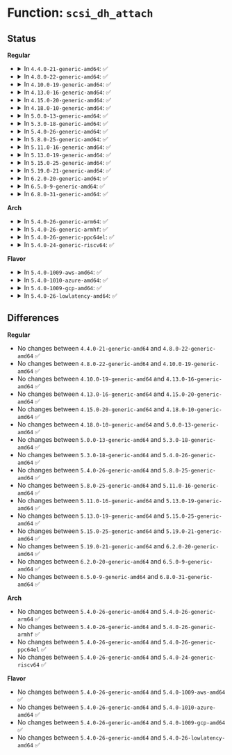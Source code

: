 # Function: <code>scsi_dh_attach</code>

## Status
<b>Regular</b>
<ul>
<li>
<details>
<summary>In <code>4.4.0-21-generic-amd64</code>: ✅</summary>

```c
int scsi_dh_attach(struct request_queue * q, const char * name)
```

```json
{
  "name": "scsi_dh_attach",
  "collision_type": "Unique Global",
  "inline_type": "No",
  "funcs": [
    {
      "addr": 18446744071584847936,
      "name": "scsi_dh_attach",
      "external": true,
      "loc": "drivers/scsi/scsi_dh.c:388",
      "file": "drivers/scsi/scsi_dh.c",
      "inline": "seen, unknown",
      "caller_inline": [],
      "caller_func": []
    }
  ],
  "symbols": [
    {
      "addr": 18446744071584847936,
      "name": "scsi_dh_attach",
      "section": ".text",
      "bind": "STB_GLOBAL",
      "size": 169
    }
  ]
}
```
</details>
</li>
<li>
<details>
<summary>In <code>4.8.0-22-generic-amd64</code>: ✅</summary>

```c
int scsi_dh_attach(struct request_queue * q, const char * name)
```

```json
{
  "name": "scsi_dh_attach",
  "collision_type": "Unique Global",
  "inline_type": "No",
  "funcs": [
    {
      "addr": 18446744071585210272,
      "name": "scsi_dh_attach",
      "external": true,
      "loc": "drivers/scsi/scsi_dh.c:318",
      "file": "drivers/scsi/scsi_dh.c",
      "inline": "seen, unknown",
      "caller_inline": [],
      "caller_func": [
        "drivers/scsi/scsi_sysfs.c:sdev_store_dh_state"
      ]
    }
  ],
  "symbols": [
    {
      "addr": 18446744071585210272,
      "name": "scsi_dh_attach",
      "section": ".text",
      "bind": "STB_GLOBAL",
      "size": 170
    }
  ]
}
```
</details>
</li>
<li>
<details>
<summary>In <code>4.10.0-19-generic-amd64</code>: ✅</summary>

```c
int scsi_dh_attach(struct request_queue * q, const char * name)
```

```json
{
  "name": "scsi_dh_attach",
  "collision_type": "Unique Global",
  "inline_type": "No",
  "funcs": [
    {
      "addr": 18446744071585404608,
      "name": "scsi_dh_attach",
      "external": true,
      "loc": "drivers/scsi/scsi_dh.c:304",
      "file": "drivers/scsi/scsi_dh.c",
      "inline": "seen, unknown",
      "caller_inline": [],
      "caller_func": [
        "drivers/scsi/scsi_sysfs.c:sdev_store_dh_state"
      ]
    }
  ],
  "symbols": [
    {
      "addr": 18446744071585404608,
      "name": "scsi_dh_attach",
      "section": ".text",
      "bind": "STB_GLOBAL",
      "size": 156
    }
  ]
}
```
</details>
</li>
<li>
<details>
<summary>In <code>4.13.0-16-generic-amd64</code>: ✅</summary>

```c
int scsi_dh_attach(struct request_queue * q, const char * name)
```

```json
{
  "name": "scsi_dh_attach",
  "collision_type": "Unique Global",
  "inline_type": "No",
  "funcs": [
    {
      "addr": 18446744071585488784,
      "name": "scsi_dh_attach",
      "external": true,
      "loc": "drivers/scsi/scsi_dh.c:304",
      "file": "drivers/scsi/scsi_dh.c",
      "inline": "seen, unknown",
      "caller_inline": [],
      "caller_func": [
        "drivers/scsi/scsi_sysfs.c:sdev_store_dh_state"
      ]
    }
  ],
  "symbols": [
    {
      "addr": 18446744071585488784,
      "name": "scsi_dh_attach",
      "section": ".text",
      "bind": "STB_GLOBAL",
      "size": 156
    }
  ]
}
```
</details>
</li>
<li>
<details>
<summary>In <code>4.15.0-20-generic-amd64</code>: ✅</summary>

```c
int scsi_dh_attach(struct request_queue * q, const char * name)
```

```json
{
  "name": "scsi_dh_attach",
  "collision_type": "Unique Global",
  "inline_type": "No",
  "funcs": [
    {
      "addr": 18446744071585920400,
      "name": "scsi_dh_attach",
      "external": true,
      "loc": "drivers/scsi/scsi_dh.c:325",
      "file": "drivers/scsi/scsi_dh.c",
      "inline": "seen, unknown",
      "caller_inline": [],
      "caller_func": [
        "drivers/scsi/scsi_sysfs.c:sdev_store_dh_state"
      ]
    }
  ],
  "symbols": [
    {
      "addr": 18446744071585920400,
      "name": "scsi_dh_attach",
      "section": ".text",
      "bind": "STB_GLOBAL",
      "size": 156
    }
  ]
}
```
</details>
</li>
<li>
<details>
<summary>In <code>4.18.0-10-generic-amd64</code>: ✅</summary>

```c
int scsi_dh_attach(struct request_queue * q, const char * name)
```

```json
{
  "name": "scsi_dh_attach",
  "collision_type": "Unique Global",
  "inline_type": "No",
  "funcs": [
    {
      "addr": 18446744071586168016,
      "name": "scsi_dh_attach",
      "external": true,
      "loc": "drivers/scsi/scsi_dh.c:331",
      "file": "drivers/scsi/scsi_dh.c",
      "inline": "seen, unknown",
      "caller_inline": [],
      "caller_func": [
        "drivers/scsi/scsi_sysfs.c:sdev_store_dh_state"
      ]
    }
  ],
  "symbols": [
    {
      "addr": 18446744071586168016,
      "name": "scsi_dh_attach",
      "section": ".text",
      "bind": "STB_GLOBAL",
      "size": 172
    }
  ]
}
```
</details>
</li>
<li>
<details>
<summary>In <code>5.0.0-13-generic-amd64</code>: ✅</summary>

```c
int scsi_dh_attach(struct request_queue * q, const char * name)
```

```json
{
  "name": "scsi_dh_attach",
  "collision_type": "Unique Global",
  "inline_type": "No",
  "funcs": [
    {
      "addr": 18446744071586309808,
      "name": "scsi_dh_attach",
      "external": true,
      "loc": "drivers/scsi/scsi_dh.c:331",
      "file": "drivers/scsi/scsi_dh.c",
      "inline": "seen, unknown",
      "caller_inline": [],
      "caller_func": [
        "drivers/scsi/scsi_sysfs.c:sdev_store_dh_state"
      ]
    }
  ],
  "symbols": [
    {
      "addr": 18446744071586309808,
      "name": "scsi_dh_attach",
      "section": ".text",
      "bind": "STB_GLOBAL",
      "size": 172
    }
  ]
}
```
</details>
</li>
<li>
<details>
<summary>In <code>5.3.0-18-generic-amd64</code>: ✅</summary>

```c
int scsi_dh_attach(struct request_queue * q, const char * name)
```

```json
{
  "name": "scsi_dh_attach",
  "collision_type": "Unique Global",
  "inline_type": "No",
  "funcs": [
    {
      "addr": 18446744071586553248,
      "name": "scsi_dh_attach",
      "external": true,
      "loc": "drivers/scsi/scsi_dh.c:319",
      "file": "drivers/scsi/scsi_dh.c",
      "inline": "seen, unknown",
      "caller_inline": [],
      "caller_func": [
        "drivers/scsi/scsi_sysfs.c:sdev_store_dh_state"
      ]
    }
  ],
  "symbols": [
    {
      "addr": 18446744071586553248,
      "name": "scsi_dh_attach",
      "section": ".text",
      "bind": "STB_GLOBAL",
      "size": 175
    }
  ]
}
```
</details>
</li>
<li>
<details>
<summary>In <code>5.4.0-26-generic-amd64</code>: ✅</summary>

```c
int scsi_dh_attach(struct request_queue * q, const char * name)
```

```json
{
  "name": "scsi_dh_attach",
  "collision_type": "Unique Global",
  "inline_type": "No",
  "funcs": [
    {
      "addr": 18446744071586700464,
      "name": "scsi_dh_attach",
      "external": true,
      "loc": "drivers/scsi/scsi_dh.c:319",
      "file": "drivers/scsi/scsi_dh.c",
      "inline": "seen, unknown",
      "caller_inline": [],
      "caller_func": [
        "drivers/scsi/scsi_sysfs.c:sdev_store_dh_state"
      ]
    }
  ],
  "symbols": [
    {
      "addr": 18446744071586700464,
      "name": "scsi_dh_attach",
      "section": ".text",
      "bind": "STB_GLOBAL",
      "size": 175
    }
  ]
}
```
</details>
</li>
<li>
<details>
<summary>In <code>5.8.0-25-generic-amd64</code>: ✅</summary>

```c
int scsi_dh_attach(struct request_queue * q, const char * name)
```

```json
{
  "name": "scsi_dh_attach",
  "collision_type": "Unique Global",
  "inline_type": "No",
  "funcs": [
    {
      "addr": 18446744071587500752,
      "name": "scsi_dh_attach",
      "external": true,
      "loc": "drivers/scsi/scsi_dh.c:320",
      "file": "drivers/scsi/scsi_dh.c",
      "inline": "seen, unknown",
      "caller_inline": [],
      "caller_func": [
        "drivers/scsi/scsi_sysfs.c:sdev_store_dh_state"
      ]
    }
  ],
  "symbols": [
    {
      "addr": 18446744071587500752,
      "name": "scsi_dh_attach",
      "section": ".text",
      "bind": "STB_GLOBAL",
      "size": 175
    }
  ]
}
```
</details>
</li>
<li>
<details>
<summary>In <code>5.11.0-16-generic-amd64</code>: ✅</summary>

```c
int scsi_dh_attach(struct request_queue * q, const char * name)
```

```json
{
  "name": "scsi_dh_attach",
  "collision_type": "Unique Global",
  "inline_type": "No",
  "funcs": [
    {
      "addr": 18446744071587567600,
      "name": "scsi_dh_attach",
      "external": true,
      "loc": "drivers/scsi/scsi_dh.c:320",
      "file": "drivers/scsi/scsi_dh.c",
      "inline": "seen, unknown",
      "caller_inline": [],
      "caller_func": [
        "drivers/scsi/scsi_sysfs.c:sdev_store_dh_state"
      ]
    }
  ],
  "symbols": [
    {
      "addr": 18446744071587567600,
      "name": "scsi_dh_attach",
      "section": ".text",
      "bind": "STB_GLOBAL",
      "size": 175
    }
  ]
}
```
</details>
</li>
<li>
<details>
<summary>In <code>5.13.0-19-generic-amd64</code>: ✅</summary>

```c
int scsi_dh_attach(struct request_queue * q, const char * name)
```

```json
{
  "name": "scsi_dh_attach",
  "collision_type": "Unique Global",
  "inline_type": "No",
  "funcs": [
    {
      "addr": 18446744071587449232,
      "name": "scsi_dh_attach",
      "external": true,
      "loc": "drivers/scsi/scsi_dh.c:320",
      "file": "drivers/scsi/scsi_dh.c",
      "inline": "seen, unknown",
      "caller_inline": [],
      "caller_func": [
        "drivers/scsi/scsi_sysfs.c:sdev_store_dh_state"
      ]
    }
  ],
  "symbols": [
    {
      "addr": 18446744071587449232,
      "name": "scsi_dh_attach",
      "section": ".text",
      "bind": "STB_GLOBAL",
      "size": 172
    }
  ]
}
```
</details>
</li>
<li>
<details>
<summary>In <code>5.15.0-25-generic-amd64</code>: ✅</summary>

```c
int scsi_dh_attach(struct request_queue * q, const char * name)
```

```json
{
  "name": "scsi_dh_attach",
  "collision_type": "Unique Global",
  "inline_type": "No",
  "funcs": [
    {
      "addr": 18446744071588022672,
      "name": "scsi_dh_attach",
      "external": true,
      "loc": "drivers/scsi/scsi_dh.c:320",
      "file": "drivers/scsi/scsi_dh.c",
      "inline": "seen, unknown",
      "caller_inline": [],
      "caller_func": [
        "drivers/scsi/scsi_sysfs.c:sdev_store_dh_state"
      ]
    }
  ],
  "symbols": [
    {
      "addr": 18446744071588022672,
      "name": "scsi_dh_attach",
      "section": ".text",
      "bind": "STB_GLOBAL",
      "size": 172
    }
  ]
}
```
</details>
</li>
<li>
<details>
<summary>In <code>5.19.0-21-generic-amd64</code>: ✅</summary>

```c
int scsi_dh_attach(struct request_queue * q, const char * name)
```

```json
{
  "name": "scsi_dh_attach",
  "collision_type": "Unique Global",
  "inline_type": "No",
  "funcs": [
    {
      "addr": 18446744071589383936,
      "name": "scsi_dh_attach",
      "external": true,
      "loc": "drivers/scsi/scsi_dh.c:320",
      "file": "drivers/scsi/scsi_dh.c",
      "inline": "seen, unknown",
      "caller_inline": [],
      "caller_func": [
        "drivers/scsi/scsi_sysfs.c:sdev_store_dh_state"
      ]
    }
  ],
  "symbols": [
    {
      "addr": 18446744071589383936,
      "name": "scsi_dh_attach",
      "section": ".text",
      "bind": "STB_GLOBAL",
      "size": 191
    }
  ]
}
```
</details>
</li>
<li>
<details>
<summary>In <code>6.2.0-20-generic-amd64</code>: ✅</summary>

```c
int scsi_dh_attach(struct request_queue * q, const char * name)
```

```json
{
  "name": "scsi_dh_attach",
  "collision_type": "Unique Global",
  "inline_type": "No",
  "funcs": [
    {
      "addr": 18446744071590956576,
      "name": "scsi_dh_attach",
      "external": true,
      "loc": "drivers/scsi/scsi_dh.c:320",
      "file": "drivers/scsi/scsi_dh.c",
      "inline": "seen, unknown",
      "caller_inline": [],
      "caller_func": [
        "drivers/scsi/scsi_sysfs.c:sdev_store_dh_state"
      ]
    }
  ],
  "symbols": [
    {
      "addr": 18446744071590956576,
      "name": "scsi_dh_attach",
      "section": ".text",
      "bind": "STB_GLOBAL",
      "size": 191
    }
  ]
}
```
</details>
</li>
<li>
<details>
<summary>In <code>6.5.0-9-generic-amd64</code>: ✅</summary>

```c
int scsi_dh_attach(struct request_queue * q, const char * name)
```

```json
{
  "name": "scsi_dh_attach",
  "collision_type": "Unique Global",
  "inline_type": "No",
  "funcs": [
    {
      "addr": 18446744071591300656,
      "name": "scsi_dh_attach",
      "external": true,
      "loc": "drivers/scsi/scsi_dh.c:320",
      "file": "drivers/scsi/scsi_dh.c",
      "inline": "seen, unknown",
      "caller_inline": [],
      "caller_func": [
        "drivers/scsi/scsi_sysfs.c:sdev_store_dh_state"
      ]
    }
  ],
  "symbols": [
    {
      "addr": 18446744071591300656,
      "name": "scsi_dh_attach",
      "section": ".text",
      "bind": "STB_GLOBAL",
      "size": 191
    }
  ]
}
```
</details>
</li>
<li>
<details>
<summary>In <code>6.8.0-31-generic-amd64</code>: ✅</summary>

```c
int scsi_dh_attach(struct request_queue * q, const char * name)
```

```json
{
  "name": "scsi_dh_attach",
  "collision_type": "Unique Global",
  "inline_type": "No",
  "funcs": [
    {
      "addr": 18446744071591648864,
      "name": "scsi_dh_attach",
      "external": true,
      "loc": "drivers/scsi/scsi_dh.c:320",
      "file": "drivers/scsi/scsi_dh.c",
      "inline": "seen, unknown",
      "caller_inline": [],
      "caller_func": [
        "drivers/scsi/scsi_sysfs.c:sdev_store_dh_state"
      ]
    }
  ],
  "symbols": [
    {
      "addr": 18446744071591648864,
      "name": "scsi_dh_attach",
      "section": ".text",
      "bind": "STB_GLOBAL",
      "size": 191
    }
  ]
}
```
</details>
</li>
</ul>
<b>Arch</b>
<ul>
<li>
<details>
<summary>In <code>5.4.0-26-generic-arm64</code>: ✅</summary>

```c
int scsi_dh_attach(struct request_queue * q, const char * name)
```

```json
{
  "name": "scsi_dh_attach",
  "collision_type": "Unique Global",
  "inline_type": "No",
  "funcs": [
    {
      "addr": 18446603336499610200,
      "name": "scsi_dh_attach",
      "external": true,
      "loc": "drivers/scsi/scsi_dh.c:319",
      "file": "drivers/scsi/scsi_dh.c",
      "inline": "seen, unknown",
      "caller_inline": [],
      "caller_func": [
        "drivers/scsi/scsi_sysfs.c:sdev_store_dh_state"
      ]
    }
  ],
  "symbols": [
    {
      "addr": 18446603336499610200,
      "name": "scsi_dh_attach",
      "section": ".text",
      "bind": "STB_GLOBAL",
      "size": 184
    }
  ]
}
```
</details>
</li>
<li>
<details>
<summary>In <code>5.4.0-26-generic-armhf</code>: ✅</summary>

```c
int scsi_dh_attach(struct request_queue * q, const char * name)
```

```json
{
  "name": "scsi_dh_attach",
  "collision_type": "Unique Global",
  "inline_type": "No",
  "funcs": [
    {
      "addr": 3232065164,
      "name": "scsi_dh_attach",
      "external": true,
      "loc": "drivers/scsi/scsi_dh.c:319",
      "file": "drivers/scsi/scsi_dh.c",
      "inline": "seen, unknown",
      "caller_inline": [],
      "caller_func": [
        "drivers/scsi/scsi_sysfs.c:sdev_store_dh_state"
      ]
    }
  ],
  "symbols": [
    {
      "addr": 3232065164,
      "name": "scsi_dh_attach",
      "section": ".text",
      "bind": "STB_GLOBAL",
      "size": 180
    }
  ]
}
```
</details>
</li>
<li>
<details>
<summary>In <code>5.4.0-26-generic-ppc64el</code>: ✅</summary>

```c
int scsi_dh_attach(struct request_queue * q, const char * name)
```

```json
{
  "name": "scsi_dh_attach",
  "collision_type": "Unique Global",
  "inline_type": "No",
  "funcs": [
    {
      "addr": 13835058055292915840,
      "name": "scsi_dh_attach",
      "external": true,
      "loc": "drivers/scsi/scsi_dh.c:319",
      "file": "drivers/scsi/scsi_dh.c",
      "inline": "seen, unknown",
      "caller_inline": [],
      "caller_func": [
        "drivers/scsi/scsi_sysfs.c:sdev_store_dh_state"
      ]
    }
  ],
  "symbols": [
    {
      "addr": 13835058055292915840,
      "name": "scsi_dh_attach",
      "section": ".text",
      "bind": "STB_GLOBAL",
      "size": 248
    }
  ]
}
```
</details>
</li>
<li>
<details>
<summary>In <code>5.4.0-24-generic-riscv64</code>: ✅</summary>

```c
int scsi_dh_attach(struct request_queue * q, const char * name)
```

```json
{
  "name": "scsi_dh_attach",
  "collision_type": "Unique Global",
  "inline_type": "No",
  "funcs": [
    {
      "addr": 18446743936276795264,
      "name": "scsi_dh_attach",
      "external": true,
      "loc": "drivers/scsi/scsi_dh.c:319",
      "file": "drivers/scsi/scsi_dh.c",
      "inline": "seen, unknown",
      "caller_inline": [],
      "caller_func": [
        "drivers/scsi/scsi_sysfs.c:sdev_store_dh_state"
      ]
    }
  ],
  "symbols": [
    {
      "addr": 18446743936276795264,
      "name": "scsi_dh_attach",
      "section": ".text",
      "bind": "STB_GLOBAL",
      "size": 158
    }
  ]
}
```
</details>
</li>
</ul>
<b>Flavor</b>
<ul>
<li>
<details>
<summary>In <code>5.4.0-1009-aws-amd64</code>: ✅</summary>

```c
int scsi_dh_attach(struct request_queue * q, const char * name)
```

```json
{
  "name": "scsi_dh_attach",
  "collision_type": "Unique Global",
  "inline_type": "No",
  "funcs": [
    {
      "addr": 18446744071586390944,
      "name": "scsi_dh_attach",
      "external": true,
      "loc": "drivers/scsi/scsi_dh.c:319",
      "file": "drivers/scsi/scsi_dh.c",
      "inline": "seen, unknown",
      "caller_inline": [],
      "caller_func": [
        "drivers/scsi/scsi_sysfs.c:sdev_store_dh_state"
      ]
    }
  ],
  "symbols": [
    {
      "addr": 18446744071586390944,
      "name": "scsi_dh_attach",
      "section": ".text",
      "bind": "STB_GLOBAL",
      "size": 175
    }
  ]
}
```
</details>
</li>
<li>
<details>
<summary>In <code>5.4.0-1010-azure-amd64</code>: ✅</summary>

```c
int scsi_dh_attach(struct request_queue * q, const char * name)
```

```json
{
  "name": "scsi_dh_attach",
  "collision_type": "Unique Global",
  "inline_type": "No",
  "funcs": [
    {
      "addr": 18446744071586232256,
      "name": "scsi_dh_attach",
      "external": true,
      "loc": "drivers/scsi/scsi_dh.c:319",
      "file": "drivers/scsi/scsi_dh.c",
      "inline": "seen, unknown",
      "caller_inline": [],
      "caller_func": [
        "drivers/scsi/scsi_sysfs.c:sdev_store_dh_state"
      ]
    }
  ],
  "symbols": [
    {
      "addr": 18446744071586232256,
      "name": "scsi_dh_attach",
      "section": ".text",
      "bind": "STB_GLOBAL",
      "size": 175
    }
  ]
}
```
</details>
</li>
<li>
<details>
<summary>In <code>5.4.0-1009-gcp-amd64</code>: ✅</summary>

```c
int scsi_dh_attach(struct request_queue * q, const char * name)
```

```json
{
  "name": "scsi_dh_attach",
  "collision_type": "Unique Global",
  "inline_type": "No",
  "funcs": [
    {
      "addr": 18446744071586648432,
      "name": "scsi_dh_attach",
      "external": true,
      "loc": "drivers/scsi/scsi_dh.c:319",
      "file": "drivers/scsi/scsi_dh.c",
      "inline": "seen, unknown",
      "caller_inline": [],
      "caller_func": [
        "drivers/scsi/scsi_sysfs.c:sdev_store_dh_state"
      ]
    }
  ],
  "symbols": [
    {
      "addr": 18446744071586648432,
      "name": "scsi_dh_attach",
      "section": ".text",
      "bind": "STB_GLOBAL",
      "size": 175
    }
  ]
}
```
</details>
</li>
<li>
<details>
<summary>In <code>5.4.0-26-lowlatency-amd64</code>: ✅</summary>

```c
int scsi_dh_attach(struct request_queue * q, const char * name)
```

```json
{
  "name": "scsi_dh_attach",
  "collision_type": "Unique Global",
  "inline_type": "No",
  "funcs": [
    {
      "addr": 18446744071586760688,
      "name": "scsi_dh_attach",
      "external": true,
      "loc": "drivers/scsi/scsi_dh.c:319",
      "file": "drivers/scsi/scsi_dh.c",
      "inline": "seen, unknown",
      "caller_inline": [],
      "caller_func": [
        "drivers/scsi/scsi_sysfs.c:sdev_store_dh_state"
      ]
    }
  ],
  "symbols": [
    {
      "addr": 18446744071586760688,
      "name": "scsi_dh_attach",
      "section": ".text",
      "bind": "STB_GLOBAL",
      "size": 175
    }
  ]
}
```
</details>
</li>
</ul>

## Differences
<b>Regular</b>
<ul>
<li>
No changes between <code>4.4.0-21-generic-amd64</code> and <code>4.8.0-22-generic-amd64</code> ✅
</li>
<li>
No changes between <code>4.8.0-22-generic-amd64</code> and <code>4.10.0-19-generic-amd64</code> ✅
</li>
<li>
No changes between <code>4.10.0-19-generic-amd64</code> and <code>4.13.0-16-generic-amd64</code> ✅
</li>
<li>
No changes between <code>4.13.0-16-generic-amd64</code> and <code>4.15.0-20-generic-amd64</code> ✅
</li>
<li>
No changes between <code>4.15.0-20-generic-amd64</code> and <code>4.18.0-10-generic-amd64</code> ✅
</li>
<li>
No changes between <code>4.18.0-10-generic-amd64</code> and <code>5.0.0-13-generic-amd64</code> ✅
</li>
<li>
No changes between <code>5.0.0-13-generic-amd64</code> and <code>5.3.0-18-generic-amd64</code> ✅
</li>
<li>
No changes between <code>5.3.0-18-generic-amd64</code> and <code>5.4.0-26-generic-amd64</code> ✅
</li>
<li>
No changes between <code>5.4.0-26-generic-amd64</code> and <code>5.8.0-25-generic-amd64</code> ✅
</li>
<li>
No changes between <code>5.8.0-25-generic-amd64</code> and <code>5.11.0-16-generic-amd64</code> ✅
</li>
<li>
No changes between <code>5.11.0-16-generic-amd64</code> and <code>5.13.0-19-generic-amd64</code> ✅
</li>
<li>
No changes between <code>5.13.0-19-generic-amd64</code> and <code>5.15.0-25-generic-amd64</code> ✅
</li>
<li>
No changes between <code>5.15.0-25-generic-amd64</code> and <code>5.19.0-21-generic-amd64</code> ✅
</li>
<li>
No changes between <code>5.19.0-21-generic-amd64</code> and <code>6.2.0-20-generic-amd64</code> ✅
</li>
<li>
No changes between <code>6.2.0-20-generic-amd64</code> and <code>6.5.0-9-generic-amd64</code> ✅
</li>
<li>
No changes between <code>6.5.0-9-generic-amd64</code> and <code>6.8.0-31-generic-amd64</code> ✅
</li>
</ul>
<b>Arch</b>
<ul>
<li>
No changes between <code>5.4.0-26-generic-amd64</code> and <code>5.4.0-26-generic-arm64</code> ✅
</li>
<li>
No changes between <code>5.4.0-26-generic-amd64</code> and <code>5.4.0-26-generic-armhf</code> ✅
</li>
<li>
No changes between <code>5.4.0-26-generic-amd64</code> and <code>5.4.0-26-generic-ppc64el</code> ✅
</li>
<li>
No changes between <code>5.4.0-26-generic-amd64</code> and <code>5.4.0-24-generic-riscv64</code> ✅
</li>
</ul>
<b>Flavor</b>
<ul>
<li>
No changes between <code>5.4.0-26-generic-amd64</code> and <code>5.4.0-1009-aws-amd64</code> ✅
</li>
<li>
No changes between <code>5.4.0-26-generic-amd64</code> and <code>5.4.0-1010-azure-amd64</code> ✅
</li>
<li>
No changes between <code>5.4.0-26-generic-amd64</code> and <code>5.4.0-1009-gcp-amd64</code> ✅
</li>
<li>
No changes between <code>5.4.0-26-generic-amd64</code> and <code>5.4.0-26-lowlatency-amd64</code> ✅
</li>
</ul>
